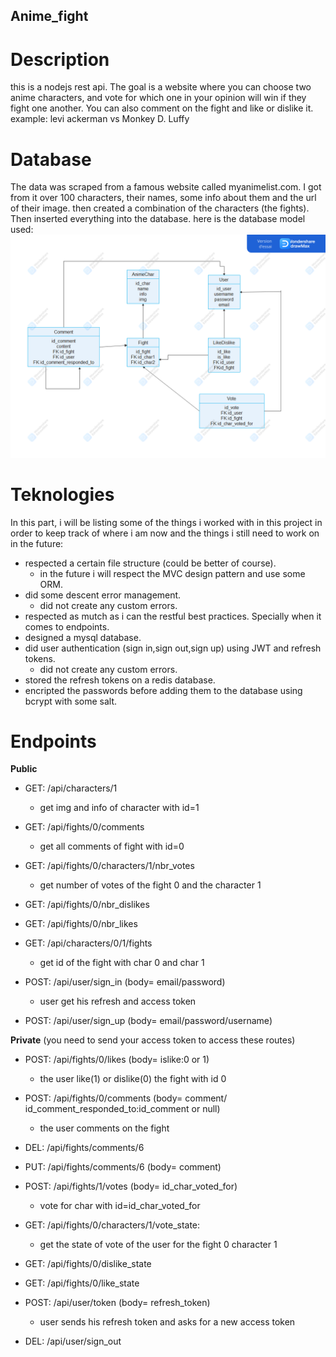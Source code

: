 ## Anime_fight
# Description
this is a nodejs rest api.
The goal is a website where you can choose two anime characters, 
and vote for which one in your opinion will win if they fight one another. 
You can also comment on the fight and like or dislike it.  
example: levi ackerman vs Monkey D. Luffy
# Database
The data was scraped from a famous website called myanimelist.com.
I got from it over 100 characters, their names, some info about them and the url of their image.
then created a combination of the characters (the fights).
Then inserted everything into the database.
here is the database model used:
![database ERD](https://github.com/nainia-youness/anime_fight/blob/main/database_ERD.png?raw=true?)
# Teknologies
In this part, i will be listing some of the things i worked with in this project in order to keep track of where i am
now and the things i still need to work on in the future:
* respected a certain file structure (could be better of course).
  * in the future i will respect the MVC design pattern and use some ORM.
* did some descent error management.
  * did not create any custom errors.
* respected as mutch as i can the restful best practices. Specially when it comes to endpoints.
* designed a mysql database.
* did user authentication (sign in,sign out,sign up) using JWT and refresh tokens.
  * did not create any custom errors.
* stored the refresh tokens on a redis database.
* encripted the passwords before adding them to the database using bcrypt with some salt.
# Endpoints

**Public**

  * GET: /api/characters/1 
    * get img and info of character with id=1

  * GET: /api/fights/0/comments
    * get all comments of fight with id=0

  * GET: /api/fights/0/characters/1/nbr_votes
    * get number of votes of the fight 0 and the character 1    

  * GET: /api/fights/0/nbr_dislikes

  * GET: /api/fights/0/nbr_likes

  * GET: /api/characters/0/1/fights
    * get id of the fight with char 0 and char 1

  * POST: /api/user/sign_in (body= email/password) 
    * user get his refresh and access token  

  * POST: /api/user/sign_up (body= email/password/username)

**Private** (you need to send your access token to access these routes)

  * POST: /api/fights/0/likes (body= islike:0 or 1)
    * the user like(1) or dislike(0) the fight with id 0

  * POST: /api/fights/0/comments (body= comment/ id_comment_responded_to:id_comment or null)
    * the user comments on the fight

  * DEL: /api/fights/comments/6

  * PUT: /api/fights/comments/6 (body= comment)

  * POST: /api/fights/1/votes (body= id_char_voted_for)
    * vote for char with id=id_char_voted_for

  * GET: /api/fights/0/characters/1/vote_state: 
    * get the state of vote of the user for the fight 0 character 1

  * GET: /api/fights/0/dislike_state

  * GET: /api/fights/0/like_state

  * POST: /api/user/token (body= refresh_token)
    * user sends his refresh token and asks for a new access token  

  * DEL: /api/user/sign_out

     

